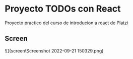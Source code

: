 # Proyecto TODOs con React

Proyecto practico del curso de introducion a react de Platzi

## Screen

![](screen\Screenshot 2022-09-21 150329.png)
